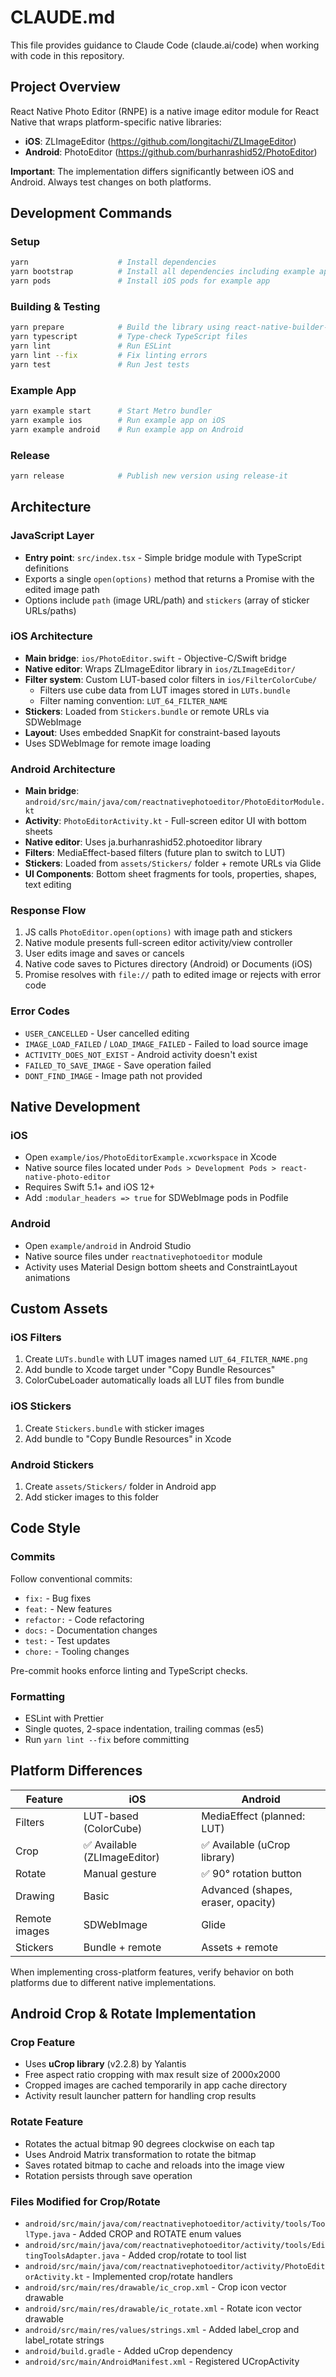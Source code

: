 # CLAUDE.md

This file provides guidance to Claude Code (claude.ai/code) when working with code in this repository.

## Project Overview

React Native Photo Editor (RNPE) is a native image editor module for React Native that wraps platform-specific native libraries:
- **iOS**: ZLImageEditor (https://github.com/longitachi/ZLImageEditor)
- **Android**: PhotoEditor (https://github.com/burhanrashid52/PhotoEditor)

**Important**: The implementation differs significantly between iOS and Android. Always test changes on both platforms.

## Development Commands

### Setup
```bash
yarn                    # Install dependencies
yarn bootstrap          # Install all dependencies including example app and pods
yarn pods               # Install iOS pods for example app
```

### Building & Testing
```bash
yarn prepare            # Build the library using react-native-builder-bob
yarn typescript         # Type-check TypeScript files
yarn lint               # Run ESLint
yarn lint --fix         # Fix linting errors
yarn test               # Run Jest tests
```

### Example App
```bash
yarn example start      # Start Metro bundler
yarn example ios        # Run example app on iOS
yarn example android    # Run example app on Android
```

### Release
```bash
yarn release            # Publish new version using release-it
```

## Architecture

### JavaScript Layer
- **Entry point**: `src/index.tsx` - Simple bridge module with TypeScript definitions
- Exports a single `open(options)` method that returns a Promise with the edited image path
- Options include `path` (image URL/path) and `stickers` (array of sticker URLs/paths)

### iOS Architecture
- **Main bridge**: `ios/PhotoEditor.swift` - Objective-C/Swift bridge
- **Native editor**: Wraps ZLImageEditor library in `ios/ZLImageEditor/`
- **Filter system**: Custom LUT-based color filters in `ios/FilterColorCube/`
  - Filters use cube data from LUT images stored in `LUTs.bundle`
  - Filter naming convention: `LUT_64_FILTER_NAME`
- **Stickers**: Loaded from `Stickers.bundle` or remote URLs via SDWebImage
- **Layout**: Uses embedded SnapKit for constraint-based layouts
- Uses SDWebImage for remote image loading

### Android Architecture
- **Main bridge**: `android/src/main/java/com/reactnativephotoeditor/PhotoEditorModule.kt`
- **Activity**: `PhotoEditorActivity.kt` - Full-screen editor UI with bottom sheets
- **Native editor**: Uses ja.burhanrashid52.photoeditor library
- **Filters**: MediaEffect-based filters (future plan to switch to LUT)
- **Stickers**: Loaded from `assets/Stickers/` folder + remote URLs via Glide
- **UI Components**: Bottom sheet fragments for tools, properties, shapes, text editing

### Response Flow
1. JS calls `PhotoEditor.open(options)` with image path and stickers
2. Native module presents full-screen editor activity/view controller
3. User edits image and saves or cancels
4. Native code saves to Pictures directory (Android) or Documents (iOS)
5. Promise resolves with `file://` path to edited image or rejects with error code

### Error Codes
- `USER_CANCELLED` - User cancelled editing
- `IMAGE_LOAD_FAILED` / `LOAD_IMAGE_FAILED` - Failed to load source image
- `ACTIVITY_DOES_NOT_EXIST` - Android activity doesn't exist
- `FAILED_TO_SAVE_IMAGE` - Save operation failed
- `DONT_FIND_IMAGE` - Image path not provided

## Native Development

### iOS
- Open `example/ios/PhotoEditorExample.xcworkspace` in Xcode
- Native source files located under `Pods > Development Pods > react-native-photo-editor`
- Requires Swift 5.1+ and iOS 12+
- Add `:modular_headers => true` for SDWebImage pods in Podfile

### Android
- Open `example/android` in Android Studio
- Native source files under `reactnativephotoeditor` module
- Activity uses Material Design bottom sheets and ConstraintLayout animations

## Custom Assets

### iOS Filters
1. Create `LUTs.bundle` with LUT images named `LUT_64_FILTER_NAME.png`
2. Add bundle to Xcode target under "Copy Bundle Resources"
3. ColorCubeLoader automatically loads all LUT files from bundle

### iOS Stickers
1. Create `Stickers.bundle` with sticker images
2. Add bundle to "Copy Bundle Resources" in Xcode

### Android Stickers
1. Create `assets/Stickers/` folder in Android app
2. Add sticker images to this folder

## Code Style

### Commits
Follow conventional commits:
- `fix:` - Bug fixes
- `feat:` - New features
- `refactor:` - Code refactoring
- `docs:` - Documentation changes
- `test:` - Test updates
- `chore:` - Tooling changes

Pre-commit hooks enforce linting and TypeScript checks.

### Formatting
- ESLint with Prettier
- Single quotes, 2-space indentation, trailing commas (es5)
- Run `yarn lint --fix` before committing

## Platform Differences

| Feature | iOS | Android |
|---------|-----|---------|
| Filters | LUT-based (ColorCube) | MediaEffect (planned: LUT) |
| Crop | ✅ Available (ZLImageEditor) | ✅ Available (uCrop library) |
| Rotate | Manual gesture | ✅ 90° rotation button |
| Drawing | Basic | Advanced (shapes, eraser, opacity) |
| Remote images | SDWebImage | Glide |
| Stickers | Bundle + remote | Assets + remote |

When implementing cross-platform features, verify behavior on both platforms due to different native implementations.

## Android Crop & Rotate Implementation

### Crop Feature
- Uses **uCrop library** (v2.2.8) by Yalantis
- Free aspect ratio cropping with max result size of 2000x2000
- Cropped images are cached temporarily in app cache directory
- Activity result launcher pattern for handling crop results

### Rotate Feature
- Rotates the actual bitmap 90 degrees clockwise on each tap
- Uses Android Matrix transformation to rotate the bitmap
- Saves rotated bitmap to cache and reloads into the image view
- Rotation persists through save operation

### Files Modified for Crop/Rotate
- `android/src/main/java/com/reactnativephotoeditor/activity/tools/ToolType.java` - Added CROP and ROTATE enum values
- `android/src/main/java/com/reactnativephotoeditor/activity/tools/EditingToolsAdapter.java` - Added crop/rotate to tool list
- `android/src/main/java/com/reactnativephotoeditor/activity/PhotoEditorActivity.kt` - Implemented crop/rotate handlers
- `android/src/main/res/drawable/ic_crop.xml` - Crop icon vector drawable
- `android/src/main/res/drawable/ic_rotate.xml` - Rotate icon vector drawable
- `android/src/main/res/values/strings.xml` - Added label_crop and label_rotate strings
- `android/build.gradle` - Added uCrop dependency
- `android/src/main/AndroidManifest.xml` - Registered UCropActivity
